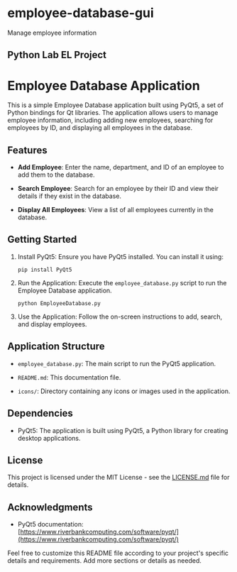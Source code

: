 # employee-database-gui
Manage employee information

## Python Lab EL Project

# Employee Database Application

This is a simple Employee Database application built using PyQt5, a set of Python bindings for Qt libraries. The application allows users to manage employee information, including adding new employees, searching for employees by ID, and displaying all employees in the database.

## Features

- **Add Employee**: Enter the name, department, and ID of an employee to add them to the database.

- **Search Employee**: Search for an employee by their ID and view their details if they exist in the database.

- **Display All Employees**: View a list of all employees currently in the database.

## Getting Started

1. Install PyQt5: Ensure you have PyQt5 installed. You can install it using:

    ```
    pip install PyQt5
    ```

2. Run the Application: Execute the `employee_database.py` script to run the Employee Database application.

    ```
    python EmployeeDatabase.py
    ```

3. Use the Application: Follow the on-screen instructions to add, search, and display employees.

## Application Structure

- `employee_database.py`: The main script to run the PyQt5 application.

- `README.md`: This documentation file.

- `icons/`: Directory containing any icons or images used in the application.

## Dependencies

- PyQt5: The application is built using PyQt5, a Python library for creating desktop applications.

## License

This project is licensed under the MIT License - see the [LICENSE.md](LICENSE.md) file for details.

## Acknowledgments

- PyQt5 documentation: [https://www.riverbankcomputing.com/software/pyqt/](https://www.riverbankcomputing.com/software/pyqt/)

Feel free to customize this README file according to your project's specific details and requirements. Add more sections or details as needed.

